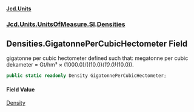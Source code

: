 #### [Jcd.Units](index.md 'index')
### [Jcd.Units.UnitsOfMeasure.SI](Jcd.Units.UnitsOfMeasure.SI.md 'Jcd.Units.UnitsOfMeasure.SI').[Densities](Densities.md 'Jcd.Units.UnitsOfMeasure.SI.Densities')

## Densities.GigatonnePerCubicHectometer Field

gigatonne per cubic hectometer defined such that: megatonne per cubic dekameter = Gt/hm³ ×
(1000.0)/((10.0)*(10.0)*(10.0)).

```csharp
public static readonly Density GigatonnePerCubicHectometer;
```

#### Field Value
[Density](Density.md 'Jcd.Units.UnitTypes.Density')